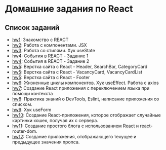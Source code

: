 # Домашние задания по React

## Список заданий

- [hw1](./hw1): Знакомство с REACT
- [hw2](./hw2): Работа с компонентами. JSX
- [hw3](./hw3): Работа со стилями. Хук useState
- [hw4](./hw4/task1): События в REACT - Задание 1 
- [hw4](./hw4/task2): События в REACT - Задание 2 
- [hw5](./hw5): Верстка сайта с React - Header, SearchBar, CategoryCard
- [hw5](./hw5): Верстка сайта с React - VacancyCard, VacancyCardList 
- [hw5](./hw5): Верстка сайта с React - Footer 
- [hw6](./hw6): Жизненные циклы компонентов. Хук useEffect. Работа с axios
- [hw7](./hw7): Создание React приложения с переключением языка при помощи контекста
- [hw8](./hw8): Практика знаний о DevTools, Eslint, написание приложения со списком.
- [hw9](./hw9): Хук useForm
- [hw10](./hw10): Создание React-приложения, которое отображает случайные картинки кошек, получая их с сервера.
- [hw11](./hw11): Создание простого блога с использованием React и react-router-dom.
- [hw12](./hw12): Создание приложения, отображающего текущее и предыдущее значения пропса.